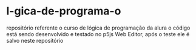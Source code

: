 # l-gica-de-programa-o
repositório referente o curso de lógica de programação da alura
o código está sendo desenvolvido e testado no p5js Web Editor, após o teste ele é salvo neste repositório
